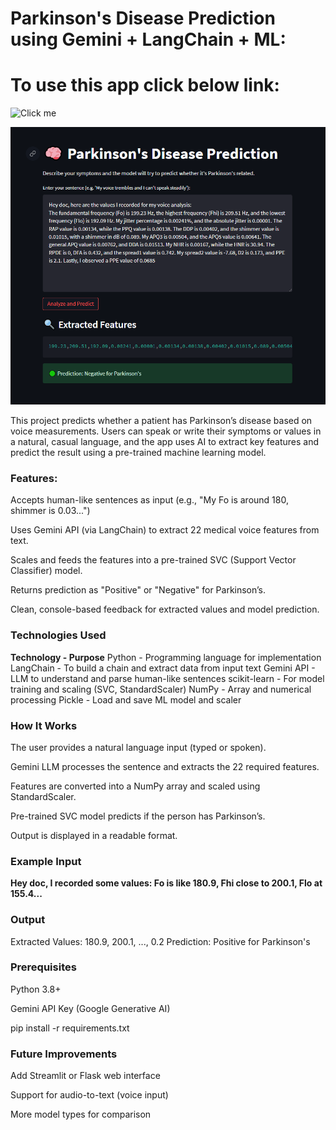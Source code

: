 # Parkinson's Disease Prediction using Gemini + LangChain + ML:

# To use this app click below link:

![Click me](https://aimlprojects-5pbbo4duq8ucnhehf3m3iu.streamlit.app/)

![Img](image.png)

This project predicts whether a patient has Parkinson’s disease based on voice measurements. Users can speak or write their symptoms or values in a natural, casual language, and the app uses AI to extract key features and predict the result using a pre-trained machine learning model.

### Features:

Accepts human-like sentences as input (e.g., "My Fo is around 180, shimmer is 0.03...")

Uses Gemini API (via LangChain) to extract 22 medical voice features from text.

Scales and feeds the features into a pre-trained SVC (Support Vector Classifier) model.

Returns prediction as "Positive" or "Negative" for Parkinson’s.

Clean, console-based feedback for extracted values and model prediction.

### Technologies Used

**Technology	- Purpose**
Python	- Programming language for implementation
LangChain -	To build a chain and extract data from input text
Gemini API -	LLM to understand and parse human-like sentences
scikit-learn -	For model training and scaling (SVC, StandardScaler)
NumPy -	Array and numerical processing
Pickle -	Load and save ML model and scaler

### How It Works

The user provides a natural language input (typed or spoken).

Gemini LLM processes the sentence and extracts the 22 required features.

Features are converted into a NumPy array and scaled using StandardScaler.

Pre-trained SVC model predicts if the person has Parkinson’s.

Output is displayed in a readable format.

### Example Input

**Hey doc, I recorded some values: Fo is like 180.9, Fhi close to 200.1, Flo at 155.4...**

###  Output

Extracted Values:
180.9, 200.1, ..., 0.2
Prediction: Positive for Parkinson's

### Prerequisites

Python 3.8+

Gemini API Key (Google Generative AI)

pip install -r requirements.txt

### Future Improvements

Add Streamlit or Flask web interface

Support for audio-to-text (voice input)

More model types for comparison